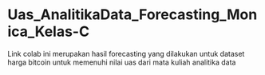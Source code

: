 # Uas_AnalitikaData_Forecasting_Monica_Kelas-C
Link colab ini merupakan hasil forecasting yang dilakukan untuk dataset harga bitcoin untuk memenuhi nilai uas dari mata kuliah analitika data
